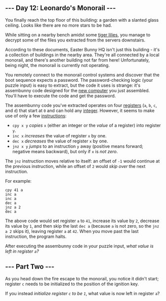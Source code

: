 \--- Day 12: Leonardo's Monorail ---
------------------------------------

You finally reach the top floor of this building: a garden with a slanted glass ceiling. Looks like there are no more stars to be had.

While sitting on a nearby bench amidst some [tiger lilies](https://www.google.com/search?q=tiger+lilies&tbm=isch), you manage to decrypt some of the files you extracted from the servers downstairs.

According to these documents, Easter Bunny HQ isn't just this building - it's a collection of buildings in the nearby area. They're all connected by a local monorail, and there's another building not far from here! Unfortunately, being night, the monorail is currently not operating.

You remotely connect to the monorail control systems and discover that the boot sequence expects a password. The password-checking logic (your puzzle input) is easy to extract, but the code it uses is strange: it's assembunny code designed for the [new computer](11) you just assembled. You'll have to execute the code and get the password.

The assembunny code you've extracted operates on four [registers](https://en.wikipedia.org/wiki/Processor_register) (`a`, `b`, `c`, and `d`) that start at `0` and can hold any [integer](https://en.wikipedia.org/wiki/Integer). However, it seems to make use of only a few [instructions](https://en.wikipedia.org/wiki/Instruction_set):

*   `cpy x y` _copies_ `x` (either an integer or the _value_ of a register) into register `y`.
*   `inc x` _increases_ the value of register `x` by one.
*   `dec x` _decreases_ the value of register `x` by one.
*   `jnz x y` _jumps_ to an instruction `y` away (positive means forward; negative means backward), but only if `x` is _not zero_.

The `jnz` instruction moves relative to itself: an offset of `-1` would continue at the previous instruction, while an offset of `2` would _skip over_ the next instruction.

For example:

```
cpy 41 a
inc a
inc a
dec a
jnz a 2
dec a
```

The above code would set register `a` to `41`, increase its value by `2`, decrease its value by `1`, and then skip the last `dec a` (because `a` is not zero, so the `jnz a 2` skips it), leaving register `a` at `42`. When you move past the last instruction, the program halts.

After executing the assembunny code in your puzzle input, _what value is left in register `a`?_

\--- Part Two ---
-----------------

As you head down the fire escape to the monorail, you notice it didn't start; register `c` needs to be initialized to the position of the ignition key.

If you instead _initialize register `c` to be `1`_, what value is now left in register `a`?